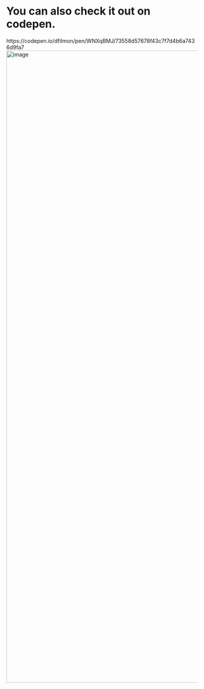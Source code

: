 <h1>You can also check it out on codepen.</h1>
https://codepen.io/dfilmon/pen/WNXqBMJ/73558d57678f43c7f7d4b6a7436d9fa7


<img width="1668" alt="image" src="https://user-images.githubusercontent.com/17829584/157755192-ac84923e-941c-4511-8372-6b89cf49c2c8.png">

